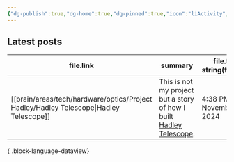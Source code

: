 ```yaml
---
{"dg-publish":true,"dg-home":true,"dg-pinned":true,"icon":"liActivity","cssclasses":["list-cards","cards","cards-cols-2"],"dg-path":"Home.md","permalink":"/home/","pinned":true,"tags":["gardenEntry"],"dgPassFrontmatter":true,"noteIcon":"liActivity","created":"2024-11-19T17:19:04.817+03:00","updated":"2024-11-20T18:48:52.393+03:00"}
---
```


## Latest posts


 
 | file.link                                                                                 | summary                                                                                                                                                           | file.tags + string(file.ctime) |
| ----------------------------------------------------------------------------------------- | ----------------------------------------------------------------------------------------------------------------------------------------------------------------- | ------------------------------ |
| [[brain/areas/tech/hardware/optics/Project Hadley/Hadley Telescope\|Hadley Telescope]] | This is not my project but a story of how I built [Hadley Telescope](https://www.printables.com/model/224383-astronomical-telescope-hadley-an-easy-assembly-hig). | 4:38 PM - November 19, 2024    |

{ .block-language-dataview}
